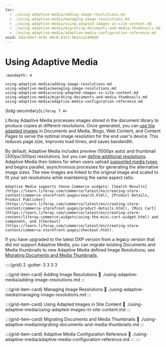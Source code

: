 ```yaml
---
toc:
  - ./using-adaptive-media/adding-image-resolutions.md
  - ./using-adaptive-media/managing-image-resolutions.md
  - ./using-adaptive-media/using-adapted-images-in-site-content.md
  - ./using-adaptive-media/migrating-documents-and-media-thumbnails.md
  - ./using-adaptive-media/adaptive-media-configuration-reference.md
uuid: bd2ce0e7-dc9c-40c0-b323-d0a3ca2440d0
---
```

# Using Adaptive Media

```{toctree}
:maxdepth: 4

using-adaptive-media/adding-image-resolutions.md
using-adaptive-media/managing-image-resolutions.md
using-adaptive-media/using-adapted-images-in-site-content.md
using-adaptive-media/migrating-documents-and-media-thumbnails.md
using-adaptive-media/adaptive-media-configuration-reference.md
```

{bdg-secondary}`Liferay 7.4+`

Liferay Adaptive Media processes images stored in the document library to produce copies at different resolutions. Once generated, you can [use the adapted images](./using-adaptive-media/using-adapted-images-in-site-content.md) in Documents and Media, Blogs, Web Content, and Content Pages to serve the optimal image resolution for the end user's device. This reduces page size, improves load times, and saves bandwidth. 

By default, Adaptive Media includes preview (1000px auto) and thumbnail (300px/300px) resolutions, but you can [define additional resolutions](./using-adaptive-media/adding-image-resolutions.md). Adaptive Media then listens for when users upload [supported media types](./using-adaptive-media/adaptive-media-configuration-reference.md#images) and begins parallel, asynchronous processes for generating the alternative image sizes. The new images are linked to the original image and scaled to fit your set resolutions while maintaining the same aspect ratio.

```{note}
Adaptive Media supports these Commerce widgets: [Search Results](https://learn.liferay.com/commerce/latest/en/creating-store-content/commerce-storefront-pages/search.html), [Product Details, Product Publisher](https://learn.liferay.com/commerce/latest/en/creating-store-content/commerce-storefront-pages/product-details.html), [Mini Cart](https://learn.liferay.com/commerce/latest/en/creating-store-content/liferay-commerce-widgets/using-the-mini-cart-widget.html) and component, and [Checkout](https://learn.liferay.com/commerce/latest/en/creating-store-content/commerce-storefront-pages/checkout.html).
```

If you have upgraded to the latest DXP version from a legacy version that did not support Adaptive Media, you can migrate existing Documents and Media thumbnails to new Adaptive Media defined Image Resolutions; see [Migrating Documents and Media Thumbnails](./using-adaptive-media/migrating-documents-and-media-thumbnails.md).

::::{grid} 2
:gutter: 3 3 3 3

:::{grid-item-card} Adding Image Resolutions
:link: ./using-adaptive-media/adding-image-resolutions.md
:::

:::{grid-item-card} Managing Image Resolutions
:link: ./using-adaptive-media/managing-image-resolutions.md
:::

:::{grid-item-card} Using Adapted Images in Site Content
:link: ./using-adaptive-media/using-adapted-images-in-site-content.md
:::

:::{grid-item-card} Migrating Documents and Media Thumbnails
:link: ./using-adaptive-media/migrating-documents-and-media-thumbnails.md
:::

:::{grid-item-card} Adaptive Media Configuration Reference
:link: ./using-adaptive-media/adaptive-media-configuration-reference.md
:::
::::

